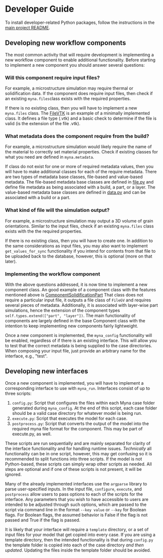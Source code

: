 # Developer Guide

To install developer-related Python packages, follow the instructions in
the [main project README](../README.md##installation).

## Developing new workflow components

The most common activity that will require development is implementing a new
workflow component to enable additional functionality. Before starting to implement
a new component you should answer several questions:

### Will this component require input files?

For example, a microstructure simulation may require thermal or solidification data.
If the component does require input files, then check if an existing `myna.files`class
exists with the required properties.

If there is no existing class, then you will have to implement a new `myna.files` class.
The [FileVTK](../src/myna/files/file_vtk.py) is an example of a minimally implemented
class. It defines a file type (.vtk) and a basic check to determine if the file is valid
(is the extension of the file .vtk).

### What metadata does the component require from the build?

For example, a microstructure simulation would likely require the name of the material
to correctly set material properties. Check if existing classes for what you need
are defined in `myna.metadata`.

If class do not exist for one or more of required metadata values, then you will have
to make additional classes for each of the require metadata. There are two types of
metadata base classes, file-based and value-based metadata. The file-based metadata
base classes are defined in [file.py](../src/myna/metadata/file.py) and define
file metadata as being associated with a build, a part, or a layer. The value-based
metadata base classes are defined in [data.py](../src/myna/metadata/data.py) and
can be associated with a build or a part.

### What kind of file will the simulation output?

For example, a microstructure simulation may output a 3D volume of grain orientations.
Similar to the input files, check if an existing `myna.files` class exists with the
the required properties.

If there is no existing class, then you will have to create one. In addition to the
same considerations as input files, you may also want to implement `get_values_for_sync`
functionality if you intend for contents from that file to be uploaded back to the
database, however, this is optional (more on that later).

### Implementing the workflow component

With the above questions addressed, it is now time to implement a new component class.
An good example of a component class with the features mentioned above is
[ComponentSolidificationPart](../src/myna/components/component_solidification.py)
That class does not require a particular input file, it outputs a file class of `FileGV`
and requires several pieces of metadata. Additionally, it is associated with
layer-wise part simulations, hence the extension of the component types
`self.types.extend(["part", "layer"])`. The main functionality of components are
largely defined in the base Component class with the intention to keep implementing
new components fairly lightweight.

Once a new component is implemented, the `myna_config` functionality will be enabled,
regardless of if there is an existing interface. This will allow you to test that the
correct metadata is being supplied to the case directories. When composing your
input file, just provide an arbitrary name for the interface, e.g., "test".

## Developing new interfaces

Once a new component is implemented, you will have to implement a corresponding
interface to use with `myna_run`. Interfaces consist of up to three scripts:

1. `config.py`: Script that configures the files within each Myna case folder generated
during `myna_config`. At the end of this script, each case folder should be a valid
case directory for whatever model is being run.
2. `execute.py`: Script that executes the model for each case.
3. `postprocess.py`: Script that converts the output of the model into the required
myna file format for the component. This may be part of execute.py, as well.

These scripts are run sequentially and are mainly separated for clarity of the interface
functionality and for handling runtime issues. *Technically* all functionality can
be in one script, however, this may get confusing so it is recommended to split
functions into three scripts. If the model is not Python-based, these scripts can
simply wrap other scripts as needed. All steps are optional and if one of these
scripts is not present, it will be ignored.

Many of the already implemented interfaces use the `argparse` library to parse
user-specified inputs. In the input file, `configure`, `execute`, and
`postprocess` allow users to pass options to each of the scripts
for the interface. Any parameters that you wish to have accessible to users are
intended to be adjusted through such options, which are passed to the script via
command line in the format `--key value` or `--key` for Boolean flags. For Boolean
flags, the assumed behavior is False if the flag is not passed and True if the flag is
passed.

It is likely that your interface will require a `template` directory, or a set of input
files for your model that get copied into every case. If you are using a template
directory, then the intended functionality is that during `config.py` the template
folder is copied into each of the case directory *and then updated*. Updating the files
inside the template folder should be avoided.
